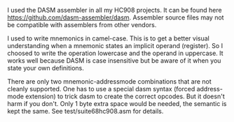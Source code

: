 I used the DASM assembler in all my HC908 projects. It can be found here https://github.com/dasm-assembler/dasm. Assembler source files may not be compatible with assemblers from other vendors. 

I used to write mnemonics in camel-case. This is to get a better visual understanding 
when a mnemonic states an implicit operand (register). So I choosed to write the 
operation lowercase and the operand in uppercase. It works well because DASM is case 
insensitive but be aware of it when you state your own definitions.

There are only two mnemonic-addressmode combinations that are not cleanly supported. 
One has to use a special dasm syntax (forced address-mode extension) to trick dasm 
to create the correct opcodes. But it doesn't harm if you don't. Only 1 byte extra 
space would be needed, the semantic is kept the same. See test/suite68hc908.asm for 
details.


